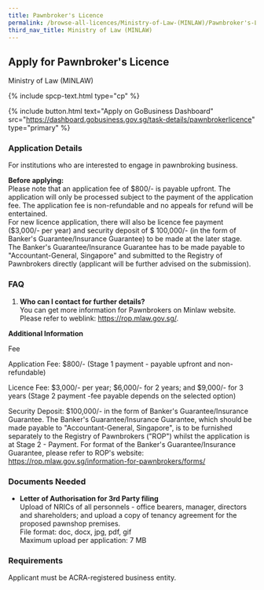 ```yaml
---
title: Pawnbroker's Licence
permalink: /browse-all-licences/Ministry-of-Law-(MINLAW)/Pawnbroker's-Licence
third_nav_title: Ministry of Law (MINLAW)
---
```


## Apply for Pawnbroker's Licence

Ministry of Law (MINLAW)

{% include spcp-text.html type="cp" %}

{% include button.html text="Apply on GoBusiness Dashboard" src="https://dashboard.gobusiness.gov.sg/task-details/pawnbrokerlicence" type="primary" %}

<H3>Application Details</H3>

<p>For institutions who are interested to engage in pawnbroking business.</p>
<p><Strong>Before applying:</Strong><br>
Please note that an application fee of $800/- is payable upfront. The application will only be processed subject to the payment of the application fee. The application fee is non-refundable and no appeals for refund will be entertained.<br>
For new licence application, there will also be licence fee payment ($3,000/- per year) and security deposit of $ 100,000/- (in the form of Banker's Guarantee/Insurance Guarantee) to be made at the later stage. The Banker's Guarantee/Insurance Guarantee has to be made payable to "Accountant-General, Singapore" and submitted to the Registry of Pawnbrokers directly (applicant will be further advised on the submission).</p>
<H3>FAQ</H3>
<ol>
<li><Strong>Who can I contact for further details?</Strong><br>
You can get more information for Pawnbrokers on Minlaw website.<br>
Please refer to weblink: <a href="https://rop.mlaw.gov.sg/" target="_blank" rel="noopener">https://rop.mlaw.gov.sg/</a>.</li>
</ol>

<strong>Additional Information</strong>

Fee

Application Fee: $800/- (Stage 1 payment - payable upfront and non-refundable)

Licence Fee: $3,000/- per year; $6,000/- for 2 years; and $9,000/- for 3 years (Stage 2 payment -fee payable depends on the selected option)

Security Deposit: $100,000/- in the form of Banker's Guarantee/Insurance Guarantee. The Banker's Guarantee/Insurance Guarantee, which should be made payable to "Accountant-General, Singapore", is to be furnished separately to the Registry of Pawnbrokers ("ROP") whilst the application is at Stage 2 - Payment. For format of the Banker's Guarantee/Insurance Guarantee, please refer to ROP's website: <a href="https://rop.mlaw.gov.sg/information-for-pawnbrokers/forms/" target="_blank" rel="noopener">https://rop.mlaw.gov.sg/information-for-pawnbrokers/forms/</a>

<H3>Documents Needed</H3>

<ul>
<li><strong>Letter of Authorisation for 3rd Party filing</strong><br>
Upload of NRICs of all personnels - office bearers, manager, directors and shareholders; and upload a copy of tenancy agreement for the proposed pawnshop premises.<br>
File format: doc, docx, jpg, pdf, gif<br>
Maximum upload per application: 7 MB</li>
</ul>

<H3>Requirements</H3>

<p>Applicant must be ACRA-registered business entity.</p>

